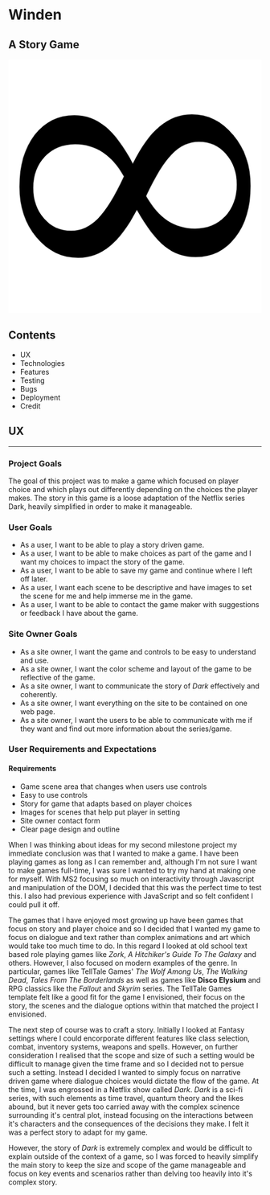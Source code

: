 # Winden

## A Story Game

![Infinity Logo](/assets/images/infinity.png)

## Contents

* UX
* Technologies
* Features
* Testing
* Bugs
* Deployment
* Credit

## UX
---

### Project Goals

The goal of this project was to make a game which focused on player choice and which plays out differently depending on the choices the player makes. The story in this game is a loose adaptation of the Netflix series Dark, heavily simplified in order to make it manageable.

### User Goals

* As a user, I want to be able to play a story driven game.
* As a user, I want to be able to make choices as part of the game and I want my choices to impact the story of the game.
* As a user, I want to be able to save my game and continue where I left off later.
* As a user, I want each scene to be descriptive and have images to set the scene for me and help immerse me in the game.
* As a user, I want to be able to contact the game maker with suggestions or feedback I have about the game.

### Site Owner Goals

* As a site owner, I want the game and controls to be easy to understand and use.
* As a site owner, I want the color scheme and layout of the game to be reflective of the game.
* As a site owner, I want to communicate the story of *Dark* effectively and coherently.
* As a site owner, I want everything on the site to be contained on one web page.
* As a site owner, I want the users to be able to communicate with me if they want and find out more information about the series/game.

### User Requirements and Expectations

#### Requirements

* Game scene area that changes when users use controls
* Easy to use controls
* Story for game that adapts based on player choices
* Images for scenes that help put player in setting
* Site owner contact form
* Clear page design and outline



When I was thinking about ideas for my second milestone project my immediate conclusion was that I wanted to make a game. I have been playing games as long as I can remember and, although I'm not sure I want to make games full-time, I was sure I wanted to try my hand at making one for myself. With MS2 focusing so much on interactivity through Javascript and manipulation of the DOM, I decided that this was the perfect time to test this. I also had previous experience with JavaScript and so felt confident I could pull it off.

The games that I have enjoyed most growing up have been games that focus on story and player choice and so I decided that I wanted my game to focus on dialogue and text rather than complex animations and art which would take too much time to do. In this regard I looked at old school text based role playing games like *Zork*, *A Hitchiker's Guide To The Galaxy* and others. However, I also focused on modern examples of the genre. In particular, games like TellTale Games'  *The Wolf Among Us*, *The Walking Dead*, *Tales From The Borderlands* as well as games like **Disco Elysium** and RPG classics like the *Fallout* and *Skyrim* series. The TellTale Games template felt like a good fit for the game I envisioned, their focus on the story, the scenes and the dialogue options within that matched the project I envisioned.

The next step of course was to craft a story. Initially I looked at Fantasy settings where I could encorporate different features like class selection, combat, inventory systems, weapons and spells. However, on further consideration I realised that the scope and size of such a setting would be difficult to manage given the time frame and so I decided not to persue such a setting. Instead I decided I wanted to simply focus on narrative driven game where dialogue choices would dictate the flow of the game. At the time, I was engrossed in a Netflix show called *Dark*. *Dark* is a sci-fi series, with such elements as time travel, quantum theory and the likes abound, but it never gets too carried away with the complex scinence surrounding it's central plot, instead focusing on the interactions between it's characters and the consequences of the decisions they make. I felt it was a perfect story to adapt for my game.

However, the story of *Dark* is extremely complex and would be difficult to explain outside of the context of a game, so I was forced to heavily simplify the main story to keep the size and scope of the game manageable and focus on key events and scenarios rather than delving too heavily into it's complex story.


